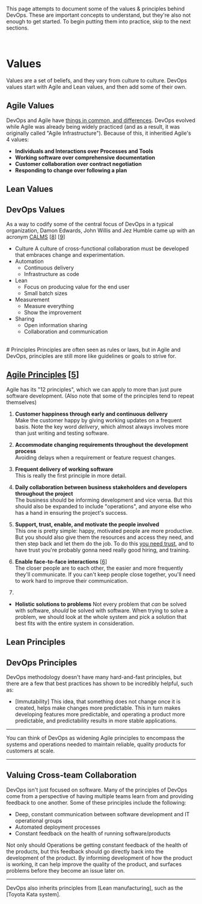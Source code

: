 <p>This page attempts to document some of the values & principles behind DevOps. These are important concepts to understand, but they're also not enough to get started. To begin putting them into practice, skip to the next sections.</p> <br />

# Values
Values are a set of beliefs, and they vary from culture to culture. DevOps values start with Agile and Lean values, and then add some of their own.

## Agile Values
DevOps and Agile have [things in common, and differences][2]. DevOps evolved while Agile was already being widely practiced (and as a result, it was originally called "Agile Infrastructure"). Because of this, it inheritied Agile's 4 values:

 * **Individuals and Interactions over Processes and Tools**
 * **Working software over comprehensive documentation**
 * **Customer collaboration over contract negotiation**
 * **Responding to change over following a plan**

## Lean Values
## DevOps Values
As a way to codify some of the central focus of DevOps in a typical organization, Damon Edwards, John Willis and Jez Humble came up with an acronym [CALMS][3] \[[8][8]\] \[[9][9]\]

 * Culture
   A culture of cross-functional collaboration must be developed that embraces change and experimentation.
 * Automation
   * Continuous delivery
   * Infrastructure as code
 * Lean
   * Focus on producing value for the end user
   * Small batch sizes
 * Measurement
   * Measure everything
   * Show the improvement
 * Sharing
   * Open information sharing
   * Collaboration and communication

<br />
# Principles
Principles are often seen as rules or laws, but in Agile and DevOps, principles are still more like guidelines or goals to strive for.

## [Agile Principles][4] \[[5][5]\]
Agile has its "12 principles", which we can apply to more than just pure software development. (Also note that some of the principles tend to repeat themselves)

 1. **Customer happiness through early and continuous delivery** <br />
   Make the customer happy by giving working updates on a frequent basis. Note the key word *delivery*, which almost always involves more than just writing and testing software.

 2. **Accommodate changing requirements throughout the development process** <br />
   Avoiding delays when a requirement or feature request changes.

 3. **Frequent delivery of working software** <br />
   This is really the first principle in more detail.

 4. **Daily collaboration between business stakeholders and developers throughout the project** <br />
   The business should be informing development and vice versa. But this should also be expanded to include "operations", and anyone else who has a hand in ensuring the project's success.

 5. **Support, trust, enable, and motivate the people involved** <br />
    This one is pretty simple: happy, motivated people are more productive. But you should also give them the resources and access they need, and then step back and let them do the job. To do this [you need trust][7], and to have trust you're probably gonna need really good hiring, and training.

 6. **Enable face-to-face interactions** \[[6][6]\] <br />
    The closer people are to each other, the easier and more frequently they'll communicate. If you can't keep people close together, you'll need to work hard to improve their communication.

 7. 
    

 * **Holistic solutions to problems**
   Not every problem that *can* be solved with software, *should* be solved with software. When trying to solve a problem, we should look at the whole system and pick a solution that best fits with the entire system in consideration.

## Lean Principles

## DevOps Principles

DevOps methodology doesn't have many hard-and-fast principles, but there are a few that best practices has shown to be incredibly helpful, such as:

 - [Immutability]
   This idea, that something does not change once it is created, helps make changes more predictable. This in turn makes developing features more predictable, and operating a product more predictable, and predictability results in more stable applications.


---



You can think of DevOps as widening Agile principles to encompass the systems and operations needed to maintain reliable, quality products for customers at scale.

---

## Valuing Cross-team Collaboration

DevOps isn't just focused on software. Many of the principles of DevOps come from a perspective of having multiple teams learn from and providing feedback to one another. Some of these principles include the following:

 * Deep, constant communication between software development and IT operational groups
 * Automated deployment processes
 * Constant feedback on the health of running software/products

Not only should Operations be getting constant feedback of the health of the products, but this feedback should go directly back into the development of the product. By informing development of how the product is working, it can help improve the quality of the product, and surfaces problems before they become an issue later on.

---


DevOps also inherits principles from [Lean manufacturing], such as the [Toyota Kata system].


[1]: https://www.informationweek.com/devops/agile-vs-devops-10-ways-theyre-different/d/d-id/1326121
[2]: https://www.guru99.com/agile-vs-devops.html
[3]: https://www.red-gate.com/blog/calms-relates-database-devops
[4]: http://agilemanifesto.org/principles.html
[5]: https://www.smartsheet.com/comprehensive-guide-values-principles-agile-manifesto
[6]: https://coachlankford.com/2018/10/07/agile-leader-pattern-4-for-building-awesome-teams-enable-face-to-face-interaction/
[7]: https://www.amazon.com/SPEED-TRUST-Thing-Changes-Everything/dp/1416549005
[8]: https://devops.com/using-calms-to-assess-organizations-devops/
[9]: https://www.atlassian.com/devops
